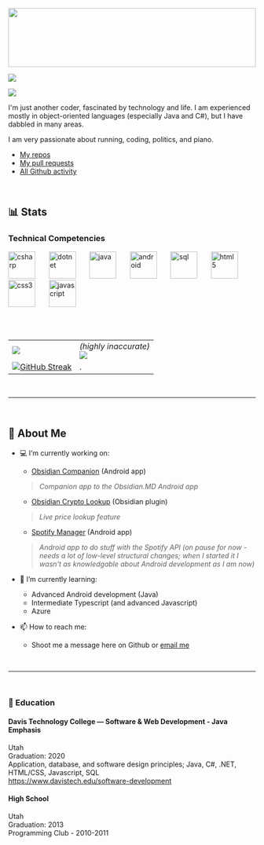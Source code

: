 <img src="https://user-images.githubusercontent.com/54555500/153712719-51c9fa3c-d2aa-4e3d-89de-5ca9799b6926.jpg" width="100%" height="120px" align="center">
 
[![](https://visitor-badge.laobi.icu/badge?page_id=cheeseonamonkey.cheeseonamonkey) ](#)

[![](https://readme-typing-svg.herokuapp.com/?lines=Hi...;I'm+Alex!;Welcome+to+my+Github+:%29)](#)

I'm just another coder, fascinated by technology and life. I am experienced mostly in object-oriented languages (especially Java and C#), but I have dabbled in many areas.

I am very passionate about running, coding, politics, and piano. 

- [My repos](https://github.com/cheeseonamonkey?tab=repositories)
- [My pull requests](https://github.com/search?q=type%3Apr+user%3Acheeseonamonkey&type=Issues)
- [All Github activity](https://github.com/search?q=user%3Acheeseonamonkey&type=Issues)


<br>

##  📊 Stats


<h3 align="left">Technical Competencies</h3>

<span>

<!---  C#  --> 
<img src="https://user-images.githubusercontent.com/54555500/153981054-3d9e80ee-fa9b-4ad3-b18c-250d9ae7f344.png" alt="csharp" width="55" height="55"/>
 
 <!---  .NET  --> &nbsp;&nbsp;&nbsp;&nbsp;&nbsp;
<img src="https://user-images.githubusercontent.com/54555500/153981418-c8506c2d-68fe-4f97-bd0b-66f2ffdc5514.png" alt="dotnet" width="55" height="55"/>
 
<!---  Java  --> &nbsp;&nbsp;&nbsp;&nbsp;&nbsp;
<img src="https://user-images.githubusercontent.com/54555500/153981474-d4542bc2-10cd-45e2-9e69-c4601a80a957.png" alt="java" width="55" height="55"/>
 
<!---  Android  --> &nbsp;&nbsp;&nbsp;&nbsp;&nbsp;
<img src="https://user-images.githubusercontent.com/54555500/153981710-33f3a0e1-1dc5-4cb3-b337-8c056fa091b6.png" alt="android" width="55" height="55"/>
 
<!---  SQL  --> &nbsp;&nbsp;&nbsp;&nbsp;&nbsp;
<img src="https://user-images.githubusercontent.com/54555500/153981582-b01c3404-c855-450b-be17-770d52a65d0b.png" alt="sql" width="55" height="55"/>
  
<!---  HTML  --> &nbsp;&nbsp;&nbsp;&nbsp;&nbsp;
<img src="https://user-images.githubusercontent.com/54555500/153981460-b2163a23-b168-4d0e-868f-127e7cc1065f.png" alt="html5" width="55" height="55"/> 
 
<!---  CSS  --> &nbsp;&nbsp;&nbsp;&nbsp;&nbsp;
<img src="https://user-images.githubusercontent.com/54555500/153980318-07d2be91-84d2-4efd-a760-bb5dc1dfa974.png" alt="css3" width="55" height="55"/>

<!---  JS  --> &nbsp;&nbsp;&nbsp;&nbsp;&nbsp;
<img src="https://user-images.githubusercontent.com/54555500/153981545-7da2bde7-5413-40ac-a2b9-c2e960a86104.png" alt="javascript" width="55" height="55"/>





</span>

<br><br>


|  |  |
| ---------- | ---------- |
| [![](https://github.com/cheeseonamonkey/github-stats/blob/master/generated/overview.svg)](#)  | *(highly inaccurate)*<br>[![](https://github.com/cheeseonamonkey/github-stats/blob/master/generated/languages.svg)](#)  |
| [![GitHub Streak](http://github-readme-streak-stats.herokuapp.com?user=cheeseonamonkey&date_format=M%20j%5B%2C%20Y%5D)](#) | . |




<br>

---


<br>

## 👦 About Me


- 💻 I’m currently working on:
    - [Obsidian Companion](https://github.com/cheeseonamonkey/ObsidianCompanion) (Android app)
        
    >*Companion app to the Obsidian.MD Android app*

    - [Obsidian Crypto Lookup](https://github.com/cheeseonamonkey/obsidian-crypto-lookup) (Obsidian plugin)
        
    >*Live price lookup feature*

    - [Spotify Manager](https://github.com/cheeseonamonkey/SpotMan) (Android app)
        
     >*Android app to do stuff with the Spotify API
     >(on pause for now - needs a lot of low-level structural changes; when I started it I wasn't as knowledgable about Android development as I am now)*


- 🌱 I’m currently learning:
    - Advanced Android development (Java)
    - Intermediate Typescript (and advanced Javascript)
    - Azure


- 📫 How to reach me:
    - Shoot me a message here on Github or [email me](mailto:cheeseonamonkey@gmail.com)

 <!--- idk put something here some day maybe 
- ⚡ Cool / misc: 
 -->



<br>

---



<br>

###  🏫 Education

#### Davis Technology College — Software & Web Development - Java Emphasis
Utah<br>
Graduation: 2020<br>
Application, database, and software design principles; Java, C#, .NET, HTML/CSS, Javascript, SQL<br>
https://www.davistech.edu/software-development


#### High School
Utah<br>
Graduation: 2013<br>
Programming Club - 2010-2011<br>
